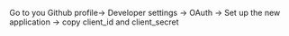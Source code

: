 Go to you Github
profile-> Developer settings -> OAuth -> Set up the new application -> copy client_id and client_secret 